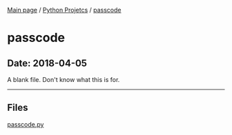 [Main page](/) / [Python Projetcs](/python) / [passcode](/python/2018-04-05_passcode)

# passcode

## Date: 2018-04-05

A blank file. Don't know what this is for.

-----

## Files

[passcode.py](passcode.py)